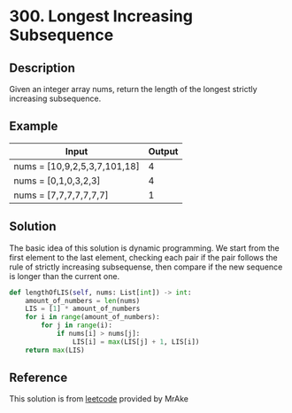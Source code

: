 # 300. Longest Increasing Subsequence

## Description

Given an integer array nums, return the length of the longest strictly increasing subsequence.

## Example

|Input|Output|
|-|-|
|nums = [10,9,2,5,3,7,101,18]|4|
|nums = [0,1,0,3,2,3]|4|
|nums = [7,7,7,7,7,7,7]|1|

## Solution

The basic idea of this solution is dynamic programming. We start from the first element to the last element, checking each pair if the pair follows the rule of strictly increasing subsequense, then compare if the new sequence is longer than the current one.

```python
def lengthOfLIS(self, nums: List[int]) -> int:
    amount_of_numbers = len(nums)
    LIS = [1] * amount_of_numbers
    for i in range(amount_of_numbers):
        for j in range(i):
            if nums[i] > nums[j]:
                LIS[i] = max(LIS[j] + 1, LIS[i])
    return max(LIS)
```

## Reference

This solution is from [leetcode](https://leetcode.com/problems/longest-increasing-subsequence/solutions/4509129/99-54-easy-solution-with-explanation/) provided by MrAke

